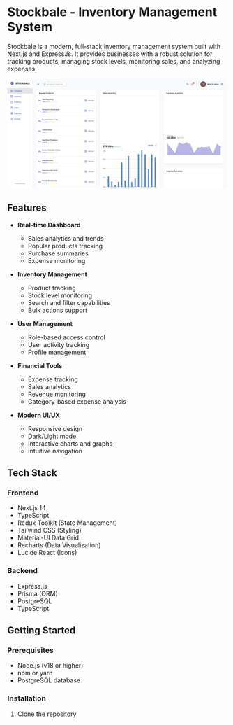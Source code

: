  # Stockbale - Inventory Management System

Stockbale is a modern, full-stack inventory management system built with Next.js and ExpressJs. It provides businesses with a robust solution for tracking products, managing stock levels, monitoring sales, and analyzing expenses.

![Stockbale Dashboard](server/assets/stockbale.png)

## Features

- **Real-time Dashboard**
  - Sales analytics and trends
  - Popular products tracking
  - Purchase summaries
  - Expense monitoring

- **Inventory Management**
  - Product tracking
  - Stock level monitoring
  - Search and filter capabilities
  - Bulk actions support

- **User Management**
  - Role-based access control
  - User activity tracking
  - Profile management

- **Financial Tools**
  - Expense tracking
  - Sales analytics
  - Revenue monitoring
  - Category-based expense analysis

- **Modern UI/UX**
  - Responsive design
  - Dark/Light mode
  - Interactive charts and graphs
  - Intuitive navigation

## Tech Stack

### Frontend
- Next.js 14
- TypeScript
- Redux Toolkit (State Management)
- Tailwind CSS (Styling)
- Material-UI Data Grid
- Recharts (Data Visualization)
- Lucide React (Icons)

### Backend
- Express.js
- Prisma (ORM)
- PostgreSQL
- TypeScript

## Getting Started

### Prerequisites
- Node.js (v18 or higher)
- npm or yarn
- PostgreSQL database

### Installation

1. Clone the repository